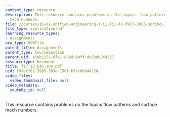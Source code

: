 ```yaml
---
content_type: resource
description: This resource contains problems on the topics flow patterns and surface
  mach numbers.
file: /courses/16-01-unified-engineering-i-ii-iii-iv-fall-2005-spring-2006/f9feff023985383e158fb7ecdb84422d_f17_18_ps6_s04.pdf
file_type: application/pdf
learning_resource_types:
- Assignments
ocw_type: OCWFile
parent_title: Assignments
parent_type: CourseSection
parent_uid: a6eb2151-6f41-806d-94ff-dc83eb5f4337
resourcetype: Document
title: f17_18_ps6_s04.pdf
uid: f9feff02-3985-383e-158f-b7ecdb84422d
video_files:
  video_thumbnail_file: null
video_metadata:
  youtube_id: null
---
```

This resource contains problems on the topics flow patterns and surface mach numbers.